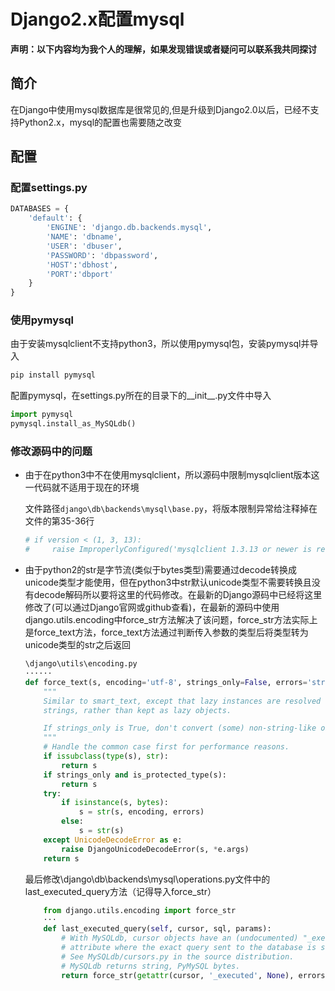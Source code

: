 # Django2.x配置mysql


**声明：以下内容均为我个人的理解，如果发现错误或者疑问可以联系我共同探讨**

## 简介

在Django中使用mysql数据库是很常见的,但是升级到Django2.0以后，已经不支持Python2.x，mysql的配置也需要随之改变



## 配置

### 配置settings.py

```python
DATABASES = {
    'default': {
        'ENGINE': 'django.db.backends.mysql',
        'NAME': 'dbname',
        'USER': 'dbuser',
        'PASSWORD': 'dbpassword',
        'HOST':'dbhost',
        'PORT':'dbport'
    }
}
```



### 使用pymysql

由于安装mysqlclient不支持python3，所以使用pymysql包，安装pymysql并导入

```python
pip install pymysql
```

配置pymysql，在settings.py所在的目录下的\_\_init\_\_.py文件中导入

```python
import pymysql
pymysql.install_as_MySQLdb()
```



### 修改源码中的问题

- 由于在python3中不在使用mysqlclient，所以源码中限制mysqlclient版本这一代码就不适用于现在的环境

  文件路径`django\db\backends\mysql\base.py`，将版本限制异常给注释掉在文件的第35-36行

  ```python
  # if version < (1, 3, 13):
  #     raise ImproperlyConfigured('mysqlclient 1.3.13 or newer is required; you have %s.' % Database.__version__)
  ```

- 由于python2的str是字节流(类似于bytes类型)需要通过decode转换成unicode类型才能使用，但在python3中str默认unicode类型不需要转换且没有decode解码所以要将这里的代码修改。在最新的Django源码中已经将这里修改了(可以通过Django官网或github查看)，在最新的源码中使用django.utils.encoding中force_str方法解决了该问题，force_str方法实际上是force_text方法，force_text方法通过判断传入参数的类型后将类型转为unicode类型的str之后返回

  ```python
  \django\utils\encoding.py
  ······
  def force_text(s, encoding='utf-8', strings_only=False, errors='strict'):
      """
      Similar to smart_text, except that lazy instances are resolved to
      strings, rather than kept as lazy objects.
  
      If strings_only is True, don't convert (some) non-string-like objects.
      """
      # Handle the common case first for performance reasons.
      if issubclass(type(s), str):
          return s
      if strings_only and is_protected_type(s):
          return s
      try:
          if isinstance(s, bytes):
              s = str(s, encoding, errors)
          else:
              s = str(s)
      except UnicodeDecodeError as e:
          raise DjangoUnicodeDecodeError(s, *e.args)
      return s
  ```

  最后修改\django\db\backends\mysql\operations.py文件中的last_executed_query方法（记得导入force_str）

  ```python
      from django.utils.encoding import force_str
      ···
      def last_executed_query(self, cursor, sql, params):
          # With MySQLdb, cursor objects have an (undocumented) "_executed"
          # attribute where the exact query sent to the database is saved.
          # See MySQLdb/cursors.py in the source distribution.
          # MySQLdb returns string, PyMySQL bytes.
          return force_str(getattr(cursor, '_executed', None), errors='replace')
  ```







